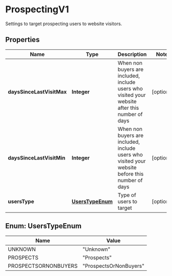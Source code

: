 

# ProspectingV1

Settings to target prospecting users to website visitors.

## Properties

| Name | Type | Description | Notes |
|------------ | ------------- | ------------- | -------------|
|**daysSinceLastVisitMax** | **Integer** | When non buyers are included, include users who visited your website after this number of days |  [optional] |
|**daysSinceLastVisitMin** | **Integer** | When non buyers are included, include users who visited your website before this number of days |  [optional] |
|**usersType** | [**UsersTypeEnum**](#UsersTypeEnum) | Type of users to target |  [optional] |



## Enum: UsersTypeEnum

| Name | Value |
|---- | -----|
| UNKNOWN | &quot;Unknown&quot; |
| PROSPECTS | &quot;Prospects&quot; |
| PROSPECTSORNONBUYERS | &quot;ProspectsOrNonBuyers&quot; |



